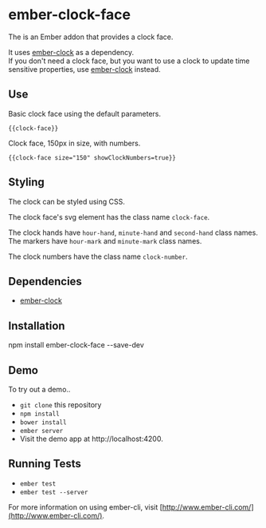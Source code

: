 # ember-clock-face

The is an Ember addon that provides a clock face.  

It uses [ember-clock](https://github.com/lozjackson/ember-clock) as a dependency.  
If you don't need a clock face, but you want to use a clock to update time sensitive
properties, use [ember-clock](https://github.com/lozjackson/ember-clock) instead.




## Use

Basic clock face using the default parameters.

  ```
  {{clock-face}}
  ```

Clock face, 150px in size, with numbers.

  ```
  {{clock-face size="150" showClockNumbers=true}}
  ```




## Styling

The clock can be styled using CSS.

The clock face's svg element has the class name `clock-face`.

The clock hands have `hour-hand`, `minute-hand` and `second-hand` class names.  
The markers have `hour-mark` and `minute-mark` class names.

The clock numbers have the class name `clock-number`.




## Dependencies

* [ember-clock](https://github.com/lozjackson/ember-clock)




## Installation

npm install ember-clock-face --save-dev




## Demo

To try out a demo..

* `git clone` this repository
* `npm install`
* `bower install`
* `ember server`
* Visit the demo app at http://localhost:4200.




## Running Tests

* `ember test`
* `ember test --server`

For more information on using ember-cli, visit [http://www.ember-cli.com/](http://www.ember-cli.com/).
